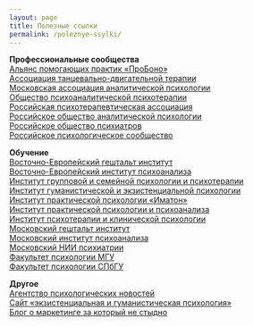 ```yaml
---
layout: page
title: Полезные ссылки
permalink: /poleznye-ssylki/
---
```



<p><b>Профессиональные сообщества</b><br/>
	<a href="http://appme.ru/">Альянс помогающих практик «ПроБоно»</a><br/>
	<a href="http://www.atdt.ru/">Ассоциация танцевально-двигательной терапии</a><br/>
	<a href="http://www.maap.ru/">Московская ассоциация аналитической психологии</a><br/>
	<a href="http://www.spp.org.ru/">Общество психоаналитической психотерапии</a><br/>
	<a href="http://www.rpa-russia.ru/">Российская психотерапевтическая ассоциация</a><br/>
	<a href="http://roapinfo.ru/">Российское общество аналитической психологии</a><br/>
	<a href="http://psychiatr.ru/">Российское общество психиатров</a><br/>
	<a href="http://psyrus.ru/">Российское психологическое сообщество</a>
</p>
<p><b>Обучение</b><br/>
	<a href="http://www.vegi.ru/">Восточно-Европейский гештальт институт</a><br/>
	<a href="http://eeip.ru/">Восточно-Европейский институт психоанализа</a><br/>
	<a href="http://www.igisp.ru/igisp/index.php">Институт групповой и&nbsp;семейной психологии и&nbsp;психотерапии</a><br/>
	<a href="http://hepi.lt/ru/%D0%B3%D0%BB%D0%B0%D0%B2%D0%BD%D0%B0%D1%8F/">Институт гуманистической и&nbsp;экзистенциальной психологии</a><br/>
	<a href="http://www.imaton.ru/">Институт практической психологии «Иматон» </a><br/>
	<a href="http://www.psychol.ru/">Институт практической психологии и&nbsp;психоанализа </a><br/>
	<a href="http://psyinst.ru/">Институт психотерапии и&nbsp;клинической психологии</a><br/>
	<a href="http://www.gestalt.ru/">Московский гештальт институт</a><br/>
	<a href="http://www.inpsycho.ru/">Московский институт психоанализа</a><br/>
	<a href="http://www.mniip.org/">Московский НИИ психиатрии </a><br/>
	<a href="http://www.psy.msu.ru/">Факультет психологии МГУ</a><br/>
	<a href="http://www.psy.spbu.ru/">Факультет психологии СПбГУ</a>
</p>
<p><b>Другое</b><br/>
	<a href="http://psypress.ru/">Агентство психологических новостей </a><br/>
	<a href="http://hpsy.ru/">Сайт «экзистенциальная и&nbsp;гуманистическая психология»</a><br/>
	<a href="https://bartoshevich.by/">Блог о&nbsp;маркетинге за который не стыдно</a>
</p>
